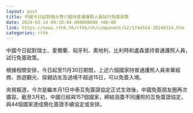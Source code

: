 ```yaml
---
layout: post
title: 中國今日起對瑞士等六國持普通護照人員試行免簽政策
date: 2024-03-14 09:18:04.000000000 +08:00
link: https://news.rthk.hk/rthk/ch/component/k2/1744554-20240314.htm
categories: rthk
---
```


中國今日起對瑞士、愛爾蘭、匈牙利、奧地利、比利時和盧森堡持普通護照人員，試行免簽政策。

根據相關安排，今日起至11月30日期間，上述六個國家持普通護照人員來華經商、旅遊觀光、探親訪友及過境不超過15日，可以免簽入境。

央視報道，今次是繼本月1日中泰互免簽證協定正式生效後，中國免簽朋友圈再次擴容。截至3月初，中國已經與157個國家，締結涵蓋不同護照的互免簽證協定，與44個國家達成簡化簽證手續協定或安排。
